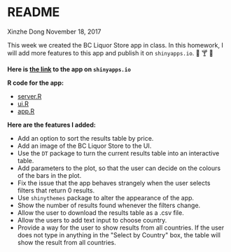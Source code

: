 README
================
Xinzhe Dong
November 18, 2017

This week we created the BC Liquor Store app in class. In this homework, I will add more features to this app and publish it on `shinyapps.io`. :beer: :cocktail: :wine_glass:

**Here is [the link](https://hannahdxz.shinyapps.io/hw_08_liquor_webpage/) to the app on `shinyapps.io`**

**R code for the app:**

* [server.R](https://github.com/hannahdxz/STAT545-hw-Dong-Xinzhe/blob/master/hw%2008/server.R)
* [ui.R](https://github.com/hannahdxz/STAT545-hw-Dong-Xinzhe/blob/master/hw%2008/ui.R)
* [app.R](https://github.com/hannahdxz/STAT545-hw-Dong-Xinzhe/blob/master/hw%2008/app.R)

**Here are the features I added:**

* Add an option to sort the results table by price.
* Add an image of the BC Liquor Store to the UI.
* Use the `DT` package to turn the current results table into an interactive table.
* Add parameters to the plot, so that the user can decide on the colours of the bars in the plot.
* Fix the issue that the app behaves strangely when the user selects filters that return 0 results.
* Use `shinythemes` package to alter the appearance of the app.
* Show the number of results found whenever the filters change.
* Allow the user to download the results table as a .csv file.
* Allow the users to add text input to choose country.
* Provide a way for the user to show results from all countries. If the user does not type in anything in the "Select by Country" box, the table will show the result from all countries.

